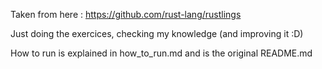 Taken from here :
https://github.com/rust-lang/rustlings

Just doing the exercices, checking my knowledge (and improving it :D)
    
How to run is explained in how\_to\_run.md and is the original README.md
